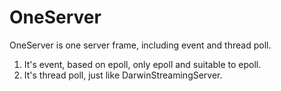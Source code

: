 OneServer
=========

OneServer is one server frame, including event and thread poll. 
1. It's event, based on epoll, only epoll and suitable to epoll.
2. It's thread poll, just like DarwinStreamingServer.
